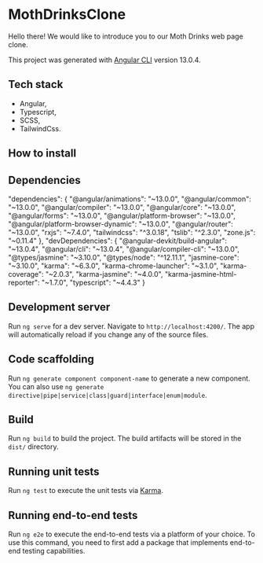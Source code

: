 # MothDrinksClone

Hello there!
We would like to introduce you to our Moth Drinks web page clone.

This project was generated with [Angular CLI](https://github.com/angular/angular-cli) version 13.0.4.

## Tech stack

- Angular,
- Typescript,
- SCSS,
- TailwindCss.

## How to install

## Dependencies

"dependencies": {
"@angular/animations": "~13.0.0",
"@angular/common": "~13.0.0",
"@angular/compiler": "~13.0.0",
"@angular/core": "~13.0.0",
"@angular/forms": "~13.0.0",
"@angular/platform-browser": "~13.0.0",
"@angular/platform-browser-dynamic": "~13.0.0",
"@angular/router": "~13.0.0",
"rxjs": "~7.4.0",
"tailwindcss": "^3.0.18",
"tslib": "^2.3.0",
"zone.js": "~0.11.4"
},
"devDependencies": {
"@angular-devkit/build-angular": "~13.0.4",
"@angular/cli": "~13.0.4",
"@angular/compiler-cli": "~13.0.0",
"@types/jasmine": "~3.10.0",
"@types/node": "^12.11.1",
"jasmine-core": "~3.10.0",
"karma": "~6.3.0",
"karma-chrome-launcher": "~3.1.0",
"karma-coverage": "~2.0.3",
"karma-jasmine": "~4.0.0",
"karma-jasmine-html-reporter": "~1.7.0",
"typescript": "~4.4.3"
}

## Development server

Run `ng serve` for a dev server. Navigate to `http://localhost:4200/`. The app will automatically reload if you change any of the source files.

## Code scaffolding

Run `ng generate component component-name` to generate a new component. You can also use `ng generate directive|pipe|service|class|guard|interface|enum|module`.

## Build

Run `ng build` to build the project. The build artifacts will be stored in the `dist/` directory.

## Running unit tests

Run `ng test` to execute the unit tests via [Karma](https://karma-runner.github.io).

## Running end-to-end tests

Run `ng e2e` to execute the end-to-end tests via a platform of your choice. To use this command, you need to first add a package that implements end-to-end testing capabilities.
